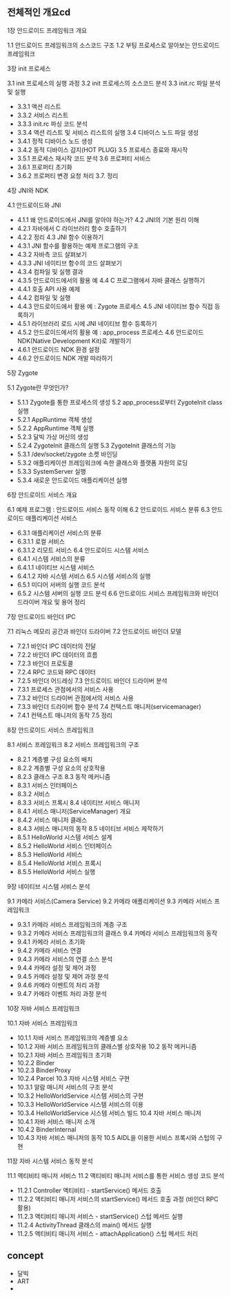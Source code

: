 ## 전체적인 개요cd

1장 안드로이드 프레임워크 개요

1.1 안드로이드 프레임워크의 소스코드 구조
1.2 부팅 프로세스로 알아보는 안드로이드 프레임워크


3장 init 프로세스

3.1 init 프로세스의 실행 과정
3.2 init 프로세스의 소스코드 분석
3.3 init.rc 파일 분석 및 실행
- 3.3.1 액션 리스트
- 3.3.2 서비스 리스트
- 3.3.3 init.rc 파싱 코드 분석
- 3.3.4 액션 리스트 및 서비스 리스트의 실행
3.4 디바이스 노드 파일 생성
- 3.4.1 정적 디바이스 노드 생성
- 3.4.2 동적 디바이스 감지(HOT PLUG)
3.5 프로세스 종료와 재시작
- 3.5.1 프로세스 재시작 코드 분석
3.6 프로퍼티 서비스
- 3.6.1 프로퍼티 초기화
- 3.6.2 프로퍼티 변경 요청 처리
3.7. 정리

4장 JNI와 NDK

4.1 안드로이드와 JNI
- 4.1.1 왜 안드로이드에서 JNI를 알아야 하는가?
4.2 JNI의 기본 원리 이해
- 4.2.1 자바에서 C 라이브러리 함수 호출하기
- 4.2.2 정리
4.3 JNI 함수 이용하기
- 4.3.1 JNI 함수를 활용하는 예제 프로그램의 구조
- 4.3.2 자바측 코드 살펴보기
- 4.3.3 JNI 네이티브 함수의 코드 살펴보기
- 4.3.4 컴파일 및 실행 결과
- 4.3.5 안드로이드에서의 활용 예
4.4 C 프로그램에서 자바 클래스 실행하기
- 4.4.1 호출 API 사용 예제
- 4.4.2 컴파일 및 실행
- 4.4.3 안드로이드에서 활용 예 : Zygote 프로세스
4.5 JNI 네이티브 함수 직접 등록하기
- 4.5.1 라이브러리 로드 시에 JNI 네이티브 함수 등록하기
- 4.5.2 안드로이드에서의 활용 예 : app_process 프로세스
4.6 안드로이드 NDK(Native Development Kit)로 개발하기
- 4.6.1 안드로이드 NDK 환경 설정
- 4.6.2 안드로이드 NDK 개발 따라하기

5장 Zygote

5.1 Zygote란 무엇인가?
- 5.1.1 Zygote를 통한 프로세스의 생성
5.2 app_process로부터 ZygoteInit class 실행
- 5.2.1 AppRuntime 객체 생성
- 5.2.2 AppRuntime 객체 실행
- 5.2.3 달빅 가상 머신의 생성
- 5.2.4 ZygoteInit 클래스의 실행
5.3 ZygoteInit 클래스의 기능
- 5.3.1 /dev/socket/zygote 소켓 바인딩
- 5.3.2 애플리케이션 프레임워크에 속한 클래스와 플랫폼 자원의 로딩
- 5.3.3 SystemServer 실행
- 5.3.4 새로운 안드로이드 애플리케이션 실행

6장 안드로이드 서비스 개요

6.1 예제 프로그램 : 안드로이드 서비스 동작 이해
6.2 안드로이드 서비스 분류
6.3 안드로이드 애플리케이션 서비스
- 6.3.1 애플리케이션 서비스의 분류
- 6.3.1.1 로컬 서비스
- 6.3.1.2 리모트 서비스
6.4 안드로이드 시스템 서비스
- 6.4.1 시스템 서비스의 분류
- 6.4.1.1 네이티브 시스템 서비스
- 6.4.1.2 자바 시스템 서비스
6.5 시스템 서비스의 실행
- 6.5.1 미디어 서버의 실행 코드 분석
- 6.5.2 시스템 서버의 실행 코드 분석
6.6 안드로이드 서비스 프레임워크와 바인더 드라이버 개요 및 용어 정리

7장 안드로이드 바인더 IPC

7.1 리눅스 메모리 공간과 바인더 드라이버
7.2 안드로이드 바인더 모델
- 7.2.1 바인더 IPC 데이터의 전달
- 7.2.2 바인더 IPC 데이터의 흐름
- 7.2.3 바인더 프로토콜
- 7.2.4 RPC 코드와 RPC 데이터
- 7.2.5 바인더 어드레싱
7.3 안드로이드 바인더 드라이버 분석
- 7.3.1 프로세스 관점에서의 서비스 사용
- 7.3.2 바인더 드라이버 관점에서의 서비스 사용
- 7.3.3 바인더 드라이버 함수 분석
7.4 컨텍스트 매니저(servicemanager)
- 7.4.1 컨텍스트 매니저의 동작
7.5 정리

8장 안드로이드 서비스 프레임워크

8.1 서비스 프레임워크
8.2 서비스 프레임워크의 구조
- 8.2.1 계층별 구성 요소의 배치
- 8.2.2 계층별 구성 요소의 상호작용
- 8.2.3 클래스 구조
8.3 동작 메커니즘
- 8.3.1 서비스 인터페이스
- 8.3.2 서비스
- 8.3.3 서비스 프록시
8.4 네이티브 서비스 매니저
- 8.4.1 서비스 매니저(ServiceManager) 개요
- 8.4.2 서비스 매니저 클래스
- 8.4.3 서비스 매니저의 동작
8.5 네이티브 서비스 제작하기
- 8.5.1 HelloWorld 시스템 서비스 설계
- 8.5.2 HelloWorld 서비스 인터페이스
- 8.5.3 HelloWorld 서비스
- 8.5.4 HelloWorld 서비스 프록시
- 8.5.5 HelloWorld 서비스 실행

9장 네이티브 시스템 서비스 분석

9.1 카메라 서비스(Camera Service)
9.2 카메라 애플리케이션
9.3 카메라 서비스 프레임워크
- 9.3.1 카메라 서비스 프레임워크의 계층 구조
- 9.3.2 카메라 서비스 프레임워크의 클래스
9.4 카메라 서비스 프레임워크의 동작
- 9.4.1 카메라 서비스 초기화
- 9.4.2 카메라 서비스 연결
- 9.4.3 카메라 서비스의 연결 소스 분석
- 9.4.4 카메라 설정 및 제어 과정
- 9.4.5 카메라 설정 및 제어 과정 분석
- 9.4.6 카메라 이벤트의 처리 과정
- 9.4.7 카메라 이벤트 처리 과정 분석

10장 자바 서비스 프레임워크

10.1 자바 서비스 프레임워크
- 10.1.1 자바 서비스 프레임워크의 계층별 요소
- 10.1.2 자바 서비스 프레임워크의 클래스별 상호작용
10.2 동작 메커니즘
- 10.2.1 자바 서비스 프레임워크 초기화
- 10.2.2 Binder
- 10.2.3 BinderProxy
- 10.2.4 Parcel
10.3 자바 시스템 서비스 구현
- 10.3.1 알람 매니저 서비스의 구조 분석
- 10.3.2 HelloWorldService 시스템 서비스의 구현
- 10.3.3 HelloWorldService 시스템 서비스의 이용
- 10.3.4 HelloWorldService 시스템 서비스 빌드
10.4 자바 서비스 매니저
- 10.4.1 자바 서비스 매니저 소개
- 10.4.2 BinderInternal
- 10.4.3 자바 서비스 매니저의 동작
10.5 AIDL을 이용한 서비스 프록시와 스텁의 구현

11장 자바 시스템 서비스 동작 분석

11.1 액티비티 매니저 서비스
11.2 액티비티 매니저 서비스를 통한 서비스 생성 코드 분석
- 11.2.1 Controller 액티비티 - startService() 메서드 호출
- 11.2.2 액티비티 매니저 서비스의 startService() 메서드 호출 과정 (바인더 RPC 활용)
- 11.2.3 액티비티 매니저 서비스 - startService() 스텁 메서드 실행
- 11.2.4 ActivityThread 클래스의 main() 메서드 실행
- 11.2.5 액티비티 매니저 서비스 - attachApplication() 스텁 메서드 처리

## concept
- 달빅
- ART
- 